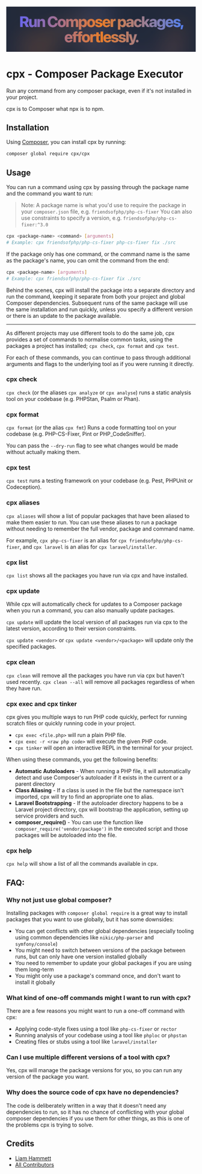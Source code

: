 ![Run Composer packages, efortlessly.](./banner.png)

# cpx - Composer Package Executor

Run any command from any composer package, even if it's not installed in your project.

cpx is to Composer what npx is to npm.

## Installation

Using [Composer](https://getcomposer.org/doc/00-intro.md), you can install cpx by running:

```bash
composer global require cpx/cpx
```

## Usage

You can run a command using cpx by passing through the package name and the command you want to run:

> Note: A package name is what you'd use to require the package in your `composer.json` file, e.g. `friendsofphp/php-cs-fixer`
> You can also use constraints to specify a version, e.g. `friendsofphp/php-cs-fixer:^3.0`

```bash
cpx <package-name> <command> [arguments]
# Example: cpx friendsofphp/php-cs-fixer php-cs-fixer fix ./src
```

If the package only has one command, or the command name is the same as the package's name, you can omit the command from the end:

```bash
cpx <package-name> [arguments]
# Example: cpx friendsofphp/php-cs-fixer fix ./src
```

Behind the scenes, cpx will install the package into a separate directory and run the command, keeping it separate from both your project and global Composer dependencies. Subsequent runs of the same package will use the same installation and run quickly, unless you specify a different version or there is an update to the package available.

---

As different projects may use different tools to do the same job, cpx provides a set of commands to normalise common tasks, using the packages a project has installed; `cpx check`, `cpx format` and `cpx test`.

For each of these commands, you can continue to pass through additional arguments and flags to the underlying tool as if you were running it directly.

### cpx check

`cpx check` (or the aliases `cpx analyze` or `cpx analyse`) runs a static analysis tool on your codebase (e.g. PHPStan, Psalm or Phan).

### cpx format

`cpx format` (or the alias `cpx fmt`) Runs a code formatting tool on your codebase (e.g. PHP-CS-Fixer, Pint or PHP_CodeSniffer).

You can pass the `--dry-run` flag to see what changes would be made without actually making them.

### cpx test

`cpx test` runs a testing framework on your codebase (e.g. Pest, PHPUnit or Codeception).

### cpx aliases

`cpx aliases` will show a list of popular packages that have been aliased to make them easier to run. You can use these aliases to run a package without needing to remember the full vendor, package and command name.

For example, `cpx php-cs-fixer` is an alias for `cpx friendsofphp/php-cs-fixer`, and `cpx laravel` is an alias for `cpx laravel/installer`.

### cpx list

`cpx list` shows all the packages you have run via cpx and have installed.

### cpx update

While cpx will automatically check for updates to a Composer package when you run a command, you can also manually update packages.

`cpx update` will update the local version of all packages run via cpx to the latest version, according to their version constraints.

`cpx update <vendor>` or `cpx update <vendor>/<package>` will update only the specified packages.

### cpx clean

`cpx clean` will remove all the packages you have run via cpx but haven't used recently. `cpx clean --all` will remove all packages regardless of when they have run.

### cpx exec and cpx tinker

cpx gives you multiple ways to run PHP code quickly, perfect for running scratch files or quickly running code in your project.

- `cpx exec <file.php>` will run a plain PHP file.
- `cpx exec -r <raw php code>` will execute the given PHP code.
- `cpx tinker` will open an interactive REPL in the terminal for your project.

When using these commands, you get the following benefits:

- **Automatic Autoloaders** - When running a PHP file, it will automatically detect and use Composer's autoloader if it exists in the current or a parent directory
- **Class Aliasing** - If a class is used in the file but the namespace isn't imported, cpx will try to find an appropriate one to alias.
- **Laravel Bootstrapping** - If the autoloader directory happens to be a Laravel project directory, cpx will bootstrap the application, setting up service providers and such.
- **composer_require()** - You can use the function like `composer_require('vendor/package')` in the executed script and those packages will be autoloaded into the file.

### cpx help

`cpx help` will show a list of all the commands available in cpx.

## FAQ:

### Why not just use global composer?

Installing packages with `composer global require` is a great way to install packages that you want to use globally, but it has some downsides:

- You can get conflicts with other global dependencies (especially tooling using common dependencies like `nikic/php-parser` and `symfony/console`)
- You might need to switch between versions of the package between runs, but can only have one version installed globally
- You need to remember to update your global packages if you are using them long-term
- You might only use a package's command once, and don't want to install it globally

### What kind of one-off commands might I want to run with cpx?

There are a few reasons you might want to run a one-off command with cpx:

- Applying code-style fixes using a tool like `php-cs-fixer` or `rector`
- Running analysis of your codebase using a tool like `phploc` or `phpstan`
- Creating files or stubs using a tool like `laravel/installer`

### Can I use multiple different versions of a tool with cpx?

Yes, cpx will manage the package versions for you, so you can run any version of the package you want.

### Why does the source code of cpx have no dependencies?

The code is deliberately written in a way that it doesn't need any dependencies to run, so it has no chance of conflicting with your global composer dependencies if you use them for other things, as this is one of the problems cpx is trying to solve.

## Credits
- [Liam Hammett](https://github.com/imliam)
- [All Contributors](https://github.com/imliam/cpx/contributors)
